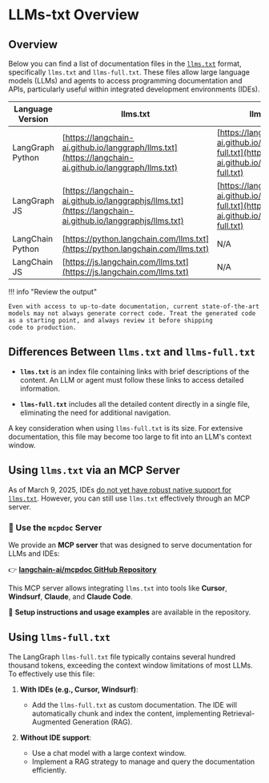 # LLMs-txt Overview

## Overview

Below you can find a list of documentation files in the [`llms.txt`](https://llmstxt.org/) format, specifically `llms.txt` and `llms-full.txt`. These files allow large language models (LLMs) and agents to access programming documentation and APIs, particularly useful within integrated development environments (IDEs).

| Language Version | llms.txt                                                                                                   | llms-full.txt                                                                                                        |
|------------------|------------------------------------------------------------------------------------------------------------|----------------------------------------------------------------------------------------------------------------------|
| LangGraph Python | [https://langchain-ai.github.io/langgraph/llms.txt](https://langchain-ai.github.io/langgraph/llms.txt)     | [https://langchain-ai.github.io/langgraph/llms-full.txt](https://langchain-ai.github.io/langgraph/llms-full.txt)     |
| LangGraph JS     | [https://langchain-ai.github.io/langgraphjs/llms.txt](https://langchain-ai.github.io/langgraphjs/llms.txt) | [https://langchain-ai.github.io/langgraphjs/llms-full.txt](https://langchain-ai.github.io/langgraphjs/llms-full.txt) |
| LangChain Python | [https://python.langchain.com/llms.txt](https://python.langchain.com/llms.txt)                             | N/A                                                                                                                  |
| LangChain JS     | [https://js.langchain.com/llms.txt](https://js.langchain.com/llms.txt)                                     | N/A                                                                                                                  |

!!! info "Review the output"

    Even with access to up-to-date documentation, current state-of-the-art models may not always generate correct code. Treat the generated code as a starting point, and always review it before shipping
    code to production.

## Differences Between `llms.txt` and `llms-full.txt`

- **`llms.txt`** is an index file containing links with brief descriptions of the content. An LLM or agent must follow these links to access detailed information.

- **`llms-full.txt`** includes all the detailed content directly in a single file, eliminating the need for additional navigation.

A key consideration when using `llms-full.txt` is its size. For extensive documentation, this file may become too large to fit into an LLM's context window.

## Using `llms.txt` via an MCP Server

As of March 9, 2025, IDEs [do not yet have robust native support for `llms.txt`](https://x.com/jeremyphoward/status/1902109312216129905?t=1eHFv2vdNdAckajnug0_Vw&s=19). However, you can still use `llms.txt` effectively through an MCP server.

### 🚀 Use the `mcpdoc` Server

We provide an **MCP server** that was designed to serve documentation for LLMs and IDEs:

👉 **[langchain-ai/mcpdoc GitHub Repository](https://github.com/langchain-ai/mcpdoc)**

This MCP server allows integrating `llms.txt` into tools like **Cursor**, **Windsurf**, **Claude**, and **Claude Code**.

📘 **Setup instructions and usage examples** are available in the repository.

## Using `llms-full.txt`

The LangGraph `llms-full.txt` file typically contains several hundred thousand tokens, exceeding the context window limitations of most LLMs. To effectively use this file:

1. **With IDEs (e.g., Cursor, Windsurf)**:
    - Add the `llms-full.txt` as custom documentation. The IDE will automatically chunk and index the content, implementing Retrieval-Augmented Generation (RAG).

2. **Without IDE support**:
    - Use a chat model with a large context window.
    - Implement a RAG strategy to manage and query the documentation efficiently.

